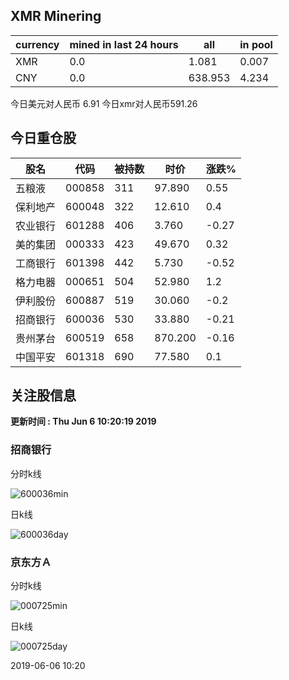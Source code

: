## XMR Minering

|currency|mined in last 24 hours|all|in pool|
|---|---|---|---|
|XMR|0.0|1.081|0.007|
|CNY|0.0|638.953|4.234|

今日美元对人民币 6.91	今日xmr对人民币591.26


## 今日重仓股 

|股名|代码|被持数|时价|涨跌%|
|---|---|---|---|---|
|五粮液|000858|311|97.890|0.55|
|保利地产|600048|322|12.610|0.4|
|农业银行|601288|406|3.760|-0.27|
|美的集团|000333|423|49.670|0.32|
|工商银行|601398|442|5.730|-0.52|
|格力电器|000651|504|52.980|1.2|
|伊利股份|600887|519|30.060|-0.2|
|招商银行|600036|530|33.880|-0.21|
|贵州茅台|600519|658|870.200|-0.16|
|中国平安|601318|690|77.580|0.1|

## 关注股信息
**更新时间 : Thu Jun  6 10:20:19 2019**
### 招商银行 
分时k线

![600036min](http://image.sinajs.cn/newchart/min/n/sh600036.gif)

日k线

![600036day](http://image.sinajs.cn/newchart/daily/n/sh600036.gif)

### 京东方Ａ 
分时k线

![000725min](http://image.sinajs.cn/newchart/min/n/sz000725.gif)

日k线

![000725day](http://image.sinajs.cn/newchart/daily/n/sz000725.gif)

2019-06-06 10:20